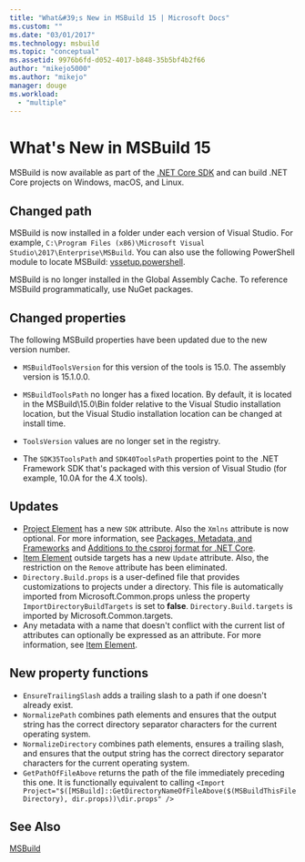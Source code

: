 ```yaml
---
title: "What&#39;s New in MSBuild 15 | Microsoft Docs"
ms.custom: ""
ms.date: "03/01/2017"
ms.technology: msbuild
ms.topic: "conceptual"
ms.assetid: 9976b6fd-d052-4017-b848-35b5bf4b2f66
author: "mikejo5000"
ms.author: "mikejo"
manager: douge
ms.workload: 
  - "multiple"
---
```

# What's New in MSBuild 15
MSBuild is now available as part of the [.NET Core SDK](https://www.microsoft.com/net/download/core) and can build .NET Core projects on Windows, macOS, and Linux.  

## Changed path
 MSBuild is now installed in a folder under each version of Visual Studio. For example, `C:\Program Files (x86)\Microsoft Visual Studio\2017\Enterprise\MSBuild`. You can also use the following PowerShell module to locate MSBuild: [vssetup.powershell](https://github.com/Microsoft/vssetup.powershell).

 MSBuild is no longer installed in the Global Assembly Cache. To reference MSBuild programmatically, use NuGet packages.

## Changed properties  
 The following MSBuild properties have been updated due to the new version number.  

-   `MSBuildToolsVersion` for this version of the tools is 15.0. The assembly version is 15.1.0.0.

-   `MSBuildToolsPath` no longer has a fixed location. By default, it is located in the MSBuild\15.0\Bin folder relative to the Visual Studio installation location, but the Visual Studio installation location can be changed at install time.

-   `ToolsVersion` values are no longer set in the registry.  

-   The `SDK35ToolsPath` and `SDK40ToolsPath` properties point to the .NET Framework SDK that's packaged with this version of Visual Studio (for example, 10.0A for the 4.X tools).  

## Updates
- [Project Element](../msbuild/project-element-msbuild.md) has a new `SDK` attribute. Also the `Xmlns` attribute is now optional. For more information, see [Packages, Metadata, and Frameworks](/dotnet/core/packages) and [Additions to the csproj format for .NET Core](/dotnet/core/tools/csproj).
- [Item Element](../msbuild/item-element-msbuild.md) outside targets has a new `Update` attribute. Also, the restriction on the `Remove` attribute has been eliminated.
- `Directory.Build.props` is a user-defined file that provides customizations to projects under a directory. This file is automatically imported from Microsoft.Common.props unless the property `ImportDirectoryBuildTargets` is set to **false**. `Directory.Build.targets` is imported by Microsoft.Common.targets.
- Any metadata with a name that doesn't conflict with the current list of attributes can optionally be expressed as an attribute. For more information, see [Item Element](../msbuild/item-element-msbuild.md).

## New property functions

- `EnsureTrailingSlash` adds a trailing slash to a path if one doesn't already exist.
- `NormalizePath` combines path elements and ensures that the output string has the correct directory separator characters for the current operating system.
- `NormalizeDirectory` combines path elements, ensures a trailing slash, and ensures that the output string has the correct directory separator characters for the current operating system.
- `GetPathOfFileAbove` returns the path of the file immediately preceding this one. It is functionally equivalent to calling
`<Import Project="$([MSBuild]::GetDirectoryNameOfFileAbove($(MSBuildThisFileDirectory), dir.props))\dir.props" />`

## See Also
[MSBuild](../msbuild/msbuild.md)
